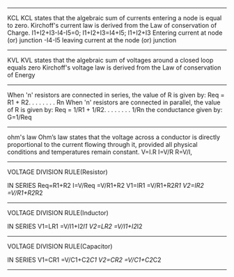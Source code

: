 ------------------------------------------------------------------------------
KCL
KCL states that the algebraic sum of currents entering a node is equal to zero.
Kirchoff's current law is derived from the Law of conservation of Charge.
I1+I2+I3-I4-I5=0;
I1+I2+I3=I4+I5;
I1+I2+I3 Entering current at node (or) junction
-I4-I5    leaving current at the node (or) junction

-----------------------------------------------------------------------

KVL
KVL states that the algebraic sum of voltages around a closed loop equals zero
Kirchoff's voltage law is derived from the Law of conservation of Energy


-------------------------------------------------------------------------------
When 'n' resistors are connected in series, the value of  R  is given by:
Req = R1 + R2. . . . . . . . Rn
When 'n' resistors are connected in parallel, the value of  R  is given by:
Req = 1/R1 + 1/R2. . . . . . . . 1/Rn
the conductance given by:
G=1/Req

--------------------------------------------------------------------------------
ohm's law
Ohm’s law states that the voltage across a conductor is directly proportional to the current 
flowing through it, provided all physical conditions and temperatures remain constant.
V=I.R
I=V/R
R=V/I,

--------------------------------------------------------------------------------------
VOLTAGE DIVISION RULE(Resistor)

IN SERIES
Req=R1+R2
I=V/Req    =V/R1+R2
V1=IR1     =V/R1+R2*R1
V2=IR2     =V/R1+R2*R2

------------------------------------------------------------------------------------------------
VOLTAGE DIVISION RULE(Inductor)

IN SERIES
V1=LR1     =V/I1+I2*I1
V2=LR2     =V/I1+I2*I2

------------------------------------------------------------------------------------------------
VOLTAGE DIVISION RULE(Capacitor)

IN SERIES
V1=CR1     =V/C1+C2*C1
V2=CR2     =V/C1+C2*C2

---------------------------------------------------------------------------------------------------


